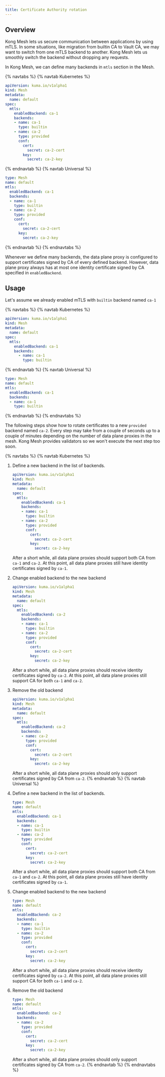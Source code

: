 ```yaml
---
title: Certificate Authority rotation
---
```


## Overview

Kong Mesh lets us secure communication between applications by using mTLS.
In some situations, like migration from builtin CA to Vault CA, we may want to switch from one mTLS backend to another.
Kong Mesh lets us smoothly switch the backend without dropping any requests.

In Kong Mesh, we can define many backends in `mtls` section in the Mesh.

{% navtabs %}
{% navtab Kubernetes %}
```yaml
apiVersion: kuma.io/v1alpha1
kind: Mesh
metadata:
  name: default
spec:
  mtls:
    enabledBackend: ca-1
    backends:
    - name: ca-1
      type: builtin
    - name: ca-2
      type: provided
      conf:
        cert:
          secret: ca-2-cert
        key:
          secret: ca-2-key
```
{% endnavtab %}
{% navtab Universal %}
```yaml
type: Mesh
name: default
mtls:
  enabledBackend: ca-1
  backends:
  - name: ca-1
    type: builtin
  - name: ca-2
    type: provided
    conf:
      cert:
        secret: ca-2-cert
      key:
        secret: ca-2-key
```
{% endnavtab %}
{% endnavtabs %}

Whenever we define many backends, the data plane proxy is configured to support certificates signed by CA of every defined backend.
However, data plane proxy always has at most one identity certificate signed by CA specified in `enabledBackend`.

## Usage

Let's assume we already enabled mTLS with `builtin` backend named `ca-1`

{% navtabs %}
{% navtab Kubernetes %}
```yaml
apiVersion: kuma.io/v1alpha1
kind: Mesh
metadata:
  name: default
spec:
  mtls:
    enabledBackend: ca-1
    backends:
      - name: ca-1
        type: builtin
```
{% endnavtab %}
{% navtab Universal %}
```yaml
type: Mesh
name: default
mtls:
  enabledBackend: ca-1
  backends:
  - name: ca-1
    type: builtin
```
{% endnavtab %}
{% endnavtabs %}

The following steps show how to rotate certificates to a new `provided` backend named `ca-2`.
Every step may take from a couple of seconds up to a couple of minutes depending on the number of data plane proxies in the mesh.
Kong Mesh provides validators so we won't execute the next step too soon.

{% navtabs %}
{% navtab Kubernetes %}
1.  Define a new backend in the list of backends.

    ```yaml
    apiVersion: kuma.io/v1alpha1
    kind: Mesh
    metadata:
      name: default
    spec:
      mtls:
        enabledBackend: ca-1
        backends:
        - name: ca-1
          type: builtin
        - name: ca-2
          type: provided
          conf:
            cert:
              secret: ca-2-cert
            key:
              secret: ca-2-key
    ```

    After a short while, all data plane proxies should support both CA from `ca-1` and `ca-2`.
    At this point, all data plane proxies still have identity certificates signed by `ca-1`.

2.  Change enabled backend to the new backend

    ```yaml
    apiVersion: kuma.io/v1alpha1
    kind: Mesh
    metadata:
      name: default
    spec:
      mtls:
        enabledBackend: ca-2
        backends:
        - name: ca-1
          type: builtin
        - name: ca-2
          type: provided
          conf:
            cert:
              secret: ca-2-cert
            key:
              secret: ca-2-key
    ```

    After a short while, all data plane proxies should receive identity certificates signed by `ca-2`.
    At this point, all data plane proxies still support CA for both `ca-1` and `ca-2`.

3.  Remove the old backend

    ```yaml
    apiVersion: kuma.io/v1alpha1
    kind: Mesh
    metadata:
      name: default
    spec:
      mtls:
        enabledBackend: ca-2
        backends:
        - name: ca-2
          type: provided
          conf:
            cert:
              secret: ca-2-cert
            key:
              secret: ca-2-key
    ```

    After a short while, all data plane proxies should only support certificates signed by CA from `ca-2`.
{% endnavtab %}
{% navtab Universal %}
1.  Define a new backend in the list of backends.

    ```yaml
    type: Mesh
    name: default
    mtls:
      enabledBackend: ca-1
      backends:
      - name: ca-1
        type: builtin
      - name: ca-2
        type: provided
        conf:
          cert:
            secret: ca-2-cert
          key:
            secret: ca-2-key
    ```

    After a short while, all data plane proxies should support both CA from `ca-1` and `ca-2`.
    At this point, all data plane proxies still have identity certificates signed by `ca-1`.

2.  Change enabled backend to the new backend

    ```yaml
    type: Mesh
    name: default
    mtls:
      enabledBackend: ca-2
      backends:
      - name: ca-1
        type: builtin
      - name: ca-2
        type: provided
        conf:
          cert:
            secret: ca-2-cert
          key:
            secret: ca-2-key
    ```

    After a short while, all data plane proxies should receive identity certificates signed by `ca-2`.
    At this point, all data plane proxies still support CA for both `ca-1` and `ca-2`.

3.  Remove the old backend

    ```yaml
    type: Mesh
    name: default
    mtls:
      enabledBackend: ca-2
      backends:
      - name: ca-2
        type: provided
        conf:
          cert:
            secret: ca-2-cert
          key:
            secret: ca-2-key
    ```

    After a short while, all data plane proxies should only support certificates signed by CA from `ca-2`.
{% endnavtab %}
{% endnavtabs %}